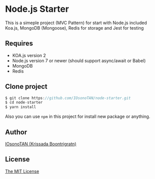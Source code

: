 # Node.js Starter
This is a simeple project (MVC Pattern) for start with Node.js included Koa.js, MongoDB (Mongoose), Redis for storage and Jest for testing

## Requires
* KOA.js version 2
* Node.js version 7 or newer (should support async/await or Babel)
* MongoDB
* Redis

## Clone project
```javascript
$ git clone https://github.com/IOsonoTAN/node-starter.git
$ cd node-starter
$ yarn install
```
Also you can use `npm` in this project for install new package or anything.

## Author
[IOsonoTAN (Krissada Boontrigratn)](https://github.com/IOsonoTAN)

## License
[The MIT License](https://opensource.org/licenses/MIT)